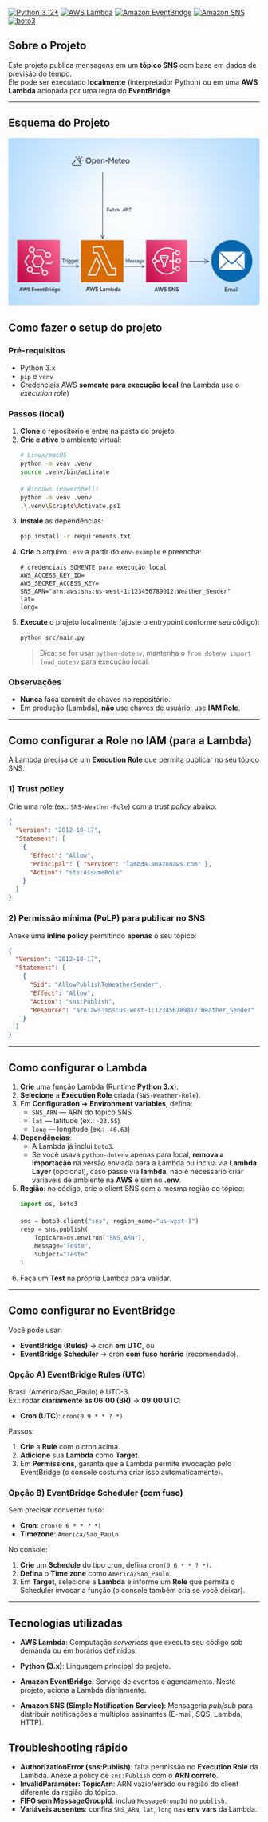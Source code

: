 [![Python 3.12+](https://img.shields.io/badge/Python-3.12%2B-3776AB?logo=python&logoColor=white)](https://www.python.org/)
[![AWS Lambda](https://img.shields.io/badge/AWS%20Lambda-Serverless-FF9900?logo=amazon-aws&logoColor=white)](https://aws.amazon.com/lambda/)
[![Amazon EventBridge](https://img.shields.io/badge/Amazon%20EventBridge-cron%2Frule-8A2BE2?logo=amazon-aws&logoColor=white)](https://aws.amazon.com/eventbridge/)
[![Amazon SNS](https://img.shields.io/badge/Amazon%20SNS-pub%2Fsub-FF4F8B?logo=amazon-aws&logoColor=white)](https://aws.amazon.com/sns/)
[![boto3](https://img.shields.io/badge/boto3-AWS%20SDK%20for%20Python-569A31?logo=python&logoColor=white)](https://boto3.amazonaws.com/)
## Sobre o Projeto
Este projeto publica mensagens em um **tópico SNS** com base em dados de previsão do tempo.  
Ele pode ser executado **localmente** (interpretador Python) ou em uma **AWS Lambda** acionada por uma regra do **EventBridge**.

---
## Esquema do Projeto
![alt text](image.png)
## Como fazer o setup do projeto

### Pré-requisitos
- Python 3.x
- `pip` e `venv`
- Credenciais AWS **somente para execução local** (na Lambda use o *execution role*)

### Passos (local)
1. **Clone** o repositório e entre na pasta do projeto.
2. **Crie e ative** o ambiente virtual:
   ```bash
   # Linux/macOS
   python -m venv .venv
   source .venv/bin/activate

   # Windows (PowerShell)
   python -m venv .venv
   .\.venv\Scripts\Activate.ps1
   ```
3. **Instale** as dependências:
   ```bash
   pip install -r requirements.txt
   ```
4. **Crie** o arquivo `.env` a partir do `env-example` e preencha:
   ```dotenv
   # credenciais SOMENTE para execução local
   AWS_ACCESS_KEY_ID=
   AWS_SECRET_ACCESS_KEY=
   SNS_ARN="arn:aws:sns:us-west-1:123456789012:Weather_Sender"
   lat=
   long=
   ```
5. **Execute** o projeto localmente (ajuste o entrypoint conforme seu código):
   ```bash
   python src/main.py
   ```
   > Dica: se for usar `python-dotenv`, mantenha o `from dotenv import load_dotenv` para execução local.

### Observações
- **Nunca** faça commit de chaves no repositório.
- Em produção (Lambda), **não** use chaves de usuário; use **IAM Role**.

---

## Como configurar a Role no IAM (para a Lambda)

A Lambda precisa de um **Execution Role** que permita publicar no seu tópico SNS.

### 1) Trust policy
Crie uma role (ex.: `SNS-Weather-Role`) com a *trust policy* abaixo:
```json
{
  "Version": "2012-10-17",
  "Statement": [
    {
      "Effect": "Allow",
      "Principal": { "Service": "lambda.amazonaws.com" },
      "Action": "sts:AssumeRole"
    }
  ]
}
```

### 2) Permissão mínima (PoLP) para publicar no SNS
Anexe uma **inline policy** permitindo **apenas** o seu tópico:
```json
{
  "Version": "2012-10-17",
  "Statement": [
    {
      "Sid": "AllowPublishToWeatherSender",
      "Effect": "Allow",
      "Action": "sns:Publish",
      "Resource": "arn:aws:sns:us-west-1:123456789012:Weather_Sender"
    }
  ]
}
```


---

## Como configurar o Lambda

1. **Crie** uma função Lambda (Runtime **Python 3.x**).
2. **Selecione** a **Execution Role** criada (`SNS-Weather-Role`).
3. Em **Configuration → Environment variables**, defina:
   - `SNS_ARN` — ARN do tópico SNS
   - `lat` — latitude (ex.: `-23.55`)
   - `long` — longitude (ex.: `-46.63`)
4. **Dependências**:
   - A Lambda já inclui `boto3`.  
   - Se você usava `python-dotenv` apenas para local, **remova a importação** na versão enviada para a Lambda ou inclua via **Lambda Layer** (opcional), caso passe via **lambda**, não é necessario criar variaveis de ambiente na **AWS** e sim no **.env**.
5. **Região**: no código, crie o client SNS com a mesma região do tópico:
   ```python
   import os, boto3

   sns = boto3.client("sns", region_name="us-west-1")
   resp = sns.publish(
       TopicArn=os.environ["SNS_ARN"],
       Message="Teste",
       Subject="Teste" 
   )
   ```
6. Faça um **Test** na própria Lambda para validar.

---

## Como configurar no EventBridge

Você pode usar:
- **EventBridge (Rules)** → cron **em UTC**, ou
- **EventBridge Scheduler** → cron **com fuso horário** (recomendado).

### Opção A) EventBridge **Rules** (UTC)
Brasil (America/Sao_Paulo) é UTC-3.  
Ex.: rodar **diariamente às 06:00 (BR)** → **09:00 UTC**:

- **Cron (UTC)**: `cron(0 9 * * ? *)`

Passos:
1. **Crie** a **Rule** com o cron acima.
2. **Adicione** sua **Lambda** como **Target**.
3. Em **Permissions**, garanta que a Lambda permite invocação pelo EventBridge (o console costuma criar isso automaticamente).

### Opção B) **EventBridge Scheduler** (com fuso)
Sem precisar converter fuso:

- **Cron**: `cron(0 6 * * ? *)`  
- **Timezone**: `America/Sao_Paulo`

No console:
1. **Crie** um **Schedule** do tipo cron, defina `cron(0 6 * * ? *)`.
2. **Defina** o **Time zone** como `America/Sao_Paulo`.
3. Em **Target**, selecione a **Lambda** e informe um **Role** que permita o Scheduler invocar a função (o console também cria se você deixar).

---
## Tecnologias utilizadas

- **AWS Lambda**: Computação *serverless* que executa seu código sob demanda ou em horários definidos.
- **Python (3.x)**: Linguagem principal do projeto.

- **Amazon EventBridge**: Serviço de eventos e agendamento. Neste projeto, aciona a Lambda diariamente.  

- **Amazon SNS (Simple Notification Service)**: Mensageria *pub/sub* para distribuir notificações a múltiplos assinantes (E-mail, SQS, Lambda, HTTP).


## Troubleshooting rápido

- **AuthorizationError (sns:Publish)**: falta permissão no **Execution Role** da Lambda. Anexe a policy de `sns:Publish` com o **ARN correto**.
- **InvalidParameter: TopicArn**: ARN vazio/errado ou região do client diferente da região do tópico.
- **FIFO sem MessageGroupId**: inclua `MessageGroupId` no `publish`.
- **Variáveis ausentes**: confira `SNS_ARN`, `lat`, `long` nas **env vars** da Lambda.
